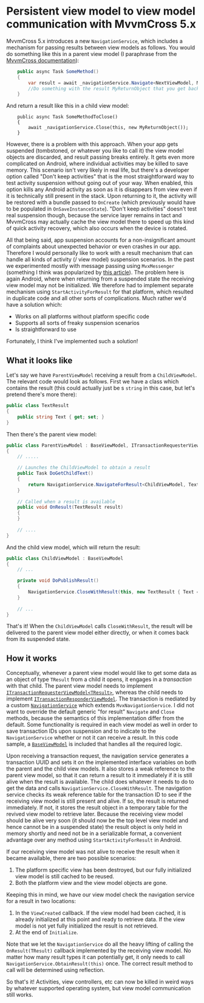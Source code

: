 # Persistent view model to view model communication with MvvmCross 5.x

MvvmCross 5.x introduces a new `NavigationService`, which includes a mechanism for passing results between view models as follows.
You would do something like this in a parent view model (I paraphrase from the [MvvmCross documentation](https://www.mvvmcross.com/documentation/fundamentals/navigation)):

```csharp
    public async Task SomeMethod()
    {
        var result = await _navigationService.Navigate<NextViewModel, MyObject, MyReturnObject>(new MyObject());
        //Do something with the result MyReturnObject that you get back
    }
```

And return a result like this in a child view model:
```
    public async Task SomeMethodToClose()
    {
        await _navigationService.Close(this, new MyReturnObject());
    }
```

However, there is a problem with this approach. When your app gets suspended (tombstoned, or whatever you like to call it) the view model objects are discarded, and result passing breaks entirely. It gets even more complicated on Android, where individual activities may be killed to save memory. This scenario isn't very likely in real life, but there's a developer option called "Don't keep activities" that is the most straightforward way to test activity suspension without going out of your way. When enabled, this option kills any Android activity as soon as it is disappears from view even if it is technically still present in the stack. Upon returning to it, the activity will be restored with a bundle passed to `OnCreate` (which previously would have to be populated in `OnSaveInstanceState`). "Don't keep activities" doesn't test real suspension though, because the service layer remains in tact and MvvmCross may actually cache the view model there to speed up this kind of quick activity recovery, which also occurs when the device is rotated.

All that being said, app suspension accounts for a non-insignificant amount of complaints about unexpected behavior or even crashes in our app. Therefore I would personally like to work with a result mechanism that can handle all kinds of activity (/ view model) suspension scenarios. In the past we experimented mostly with message passing using `MvxMessenger` (something I think was popularized by [this article](https://gregshackles.com/returning-results-from-view-models-in-mvvmcross/)). The problem here is again Android, where when returning from a suspended state the receiving view model may not be initialized. We therefore had to implement separate mechanism using `StartActivityForResult` for that platform, which resulted in duplicate code and all other sorts of complications. Much rather we'd have a solution which:

- Works on all platforms without platform specific code
- Supports all sorts of freaky suspension scenarios
- Is straightforward to use

Fortunately, I think I've implemented such a solution!

## What it looks like
Let's say we have `ParentViewModel` receiving a result from a `ChildViewModel`. The relevant code would look as follows. First we have a class which
contains the result (this could actually just be s `string` in this case, but let's pretend there's more there):

```csharp
public class TextResult 
{
    public string Text { get; set; }
}
```

Then there's the parent view model:
```csharp
public class ParentViewModel : BaseViewModel, ITransactionRequesterViewModel<TextResult> 
{
    // .....

    // Launches the ChildViewModel to obtain a result 
    public Task DoGetChildText()
    {
        return NavigationService.NavigateForResult<ChildViewModel, TextResult>(this);
    }
	
    // Called when a result is available
    public void OnResult(TextResult result) 
    {
    }
    
    // ....
}
```

And the child view model, which will return the result:
```csharp
public class ChildViewModel : BaseViewModel
{
    // ...

    private void DoPublishResult()
    {
        NavigationService.CloseWithResult(this, new TextResult { Text = "My result text" });
    }
	
	// ...
}
```

That's it! When the `ChildViewModel` calls `CloseWithResult`, the result will be delivered to the parent view model
either directly, or when it comes back from its suspended state.

## How it works
Conceptually, whenever a parent view model would like to get some data as an object of type `TResult` from a child it opens, it engages in a _transaction_ with
that child. The parent view model needs to implement [`ITransactionRequesterViewModel<TResult>`](MvxViewModelCommunication/MvxViewModelCommunication/Services/Navigation/ITransactionRequesterViewModel.cs),
whereas the child needs to implement [`ITransactionResponderViewModel`](MvxViewModelCommunication/MvxViewModelCommunication/Services/Navigation/ITransactionRequesterViewModel.cs). 
The transaction is mediated by a custom [`NavigationService`](MvxViewModelCommunication/MvxViewModelCommunication/Services/Navigation/NavigationService.cs) which extends `MvxNavigationService`. I did not
want to override the default generic "for result" `Navigate` and `Close` methods, because the semantics of this implementation differ from the default. Some functionality
is required in each view model as well in order to save transaction IDs upon suspension and to indicate to the `NavigationService` whether or not it can receive a result. In this code sample,
a [`BaseViewModel`](MvxViewModelCommunication/MvxViewModelCommunication/ViewModels/BaseViewModel.cs) is included that handles all the required logic.

Upon receiving a transaction request, the navigation service generates a transaction UUID and sets it on the implemented interface variables on both the parent and the child view models. It also stores
a weak reference to the parent view model, so that it can return a result to it immediately if it is still alive when the result is available. The child does whatever it needs to do to get the data
and calls `NavigationService.CloseWithResult`. The navigation service checks its weak reference table for the transaction ID to see if the receiving view model is still present and alive. If so, the
result is returned immediately. If not, it stores the result object in a temporary table for the revived view model to retrieve later. Because the receiving view model should be alive very soon 
(it should now be the top level view model and hence cannot be in a suspended state) the result object is only held in memory shortly and need not be in a serializable format, 
a convenient advantage over any method using `StartActivityForResult` in Android.

If our receiving view model was not alive to receive the result when it became available, there are two possible scenarios:

1. The platform specific view has been destroyed, but our fully initialized view model is still cached to be reused.
2. Both the platform view and the view model objects are gone.

Keeping this in mind, we have our view model check the navigation service for a result in two locations:

1. In the `ViewCreated` callback. If the view model had been cached, it is already initialized at this point
   and ready to retrieve data. If the view model is not yet fully initialized the result is not retrieved.
2. At the end of `Initialize`.

Note that we let the `NavigationService` do all the heavy lifting of calling the `OnResult(TResult)` callback implemented by the receiving view model. No matter how many result types
it can potentially get, it only needs to call `NavigationService.ObtainResult(this)` once. The correct result method to call will be determined using reflection.

So that's it! Activities, view controllers, etc can now be killed in weird ways by whatever supported operating system, but view model communication still works.